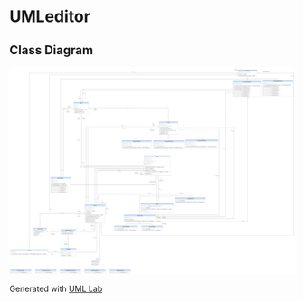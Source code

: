 # UMLeditor

## Class Diagram
![class diagram](img\UMLeditor.umlcd.png)

Generated with [UML Lab](https://marketplace.eclipse.org/content/uml-lab-modeling-ide)
